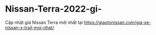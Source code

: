 # Nissan-Terra-2022-gi-
Cập nhật giá Nissan Terra mới nhất tại https://giaotonissan.com/gia-xe-nissan-x-trail-moi-nhat/
